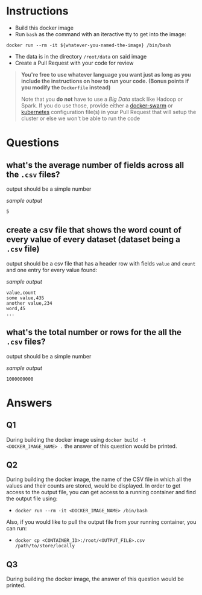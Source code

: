 # Instructions

- Build this docker image
- Run `bash` as the command with an iteractive tty to get into the image:

```
docker run --rm -it ${whatever-you-named-the-image} /bin/bash
```

- The data is in the directory `/root/data` on said image
- Create a Pull Request with your code for review

> **You're free to use whatever language you want just as long as you include the instructions on how to run your code. (Bonus points if you modify the `Dockerfile` instead)**
>
> Note that you **do not** have to use a _Big Data_ stack like Hadoop or Spark. If you do use those, provide either a [docker-swarm](https://docs.docker.com/compose/) or [kubernetes](https://kubernetes.io/) configuration file(s) in your Pull Request that will setup the cluster or else we won't be able to run the code


# Questions

## what's the average number of fields across all the `.csv` files?

output should be a simple number

_sample output_

```
5
```

## create a csv file that shows the word count of every value of every dataset (dataset being a `.csv` file)

output should be a csv file that has a header row with fields `value` and
`count` and one entry for every value found:

_sample output_

```
value,count
some value,435
another value,234
word,45
...
```

## what's the total number or rows for the all the `.csv` files?

output should be a simple number

_sample output_

```
1000000000
```

# Answers

## Q1

During building the docker image using `docker build -t <DOCKER_IMAGE_NAME> .` the answer of this question would be printed.

## Q2

During building the docker image, the name of the CSV file in which all the values and their counts are stored, would be displayed.
In order to get access to the output file, you can get access to a running container and find the output file using:

- `docker run --rm -it <DOCKER_IMAGE_NAME> /bin/bash`

Also, if you would like to pull the output file from your running container, you can run:

- `docker cp <CONTAINER_ID>:/root/<OUTPUT_FILE>.csv /path/to/store/locally`

## Q3

During building the docker image, the answer of this question would be printed.
